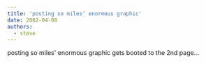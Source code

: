 ```yaml
---
title: 'posting so miles’ enormous graphic'
date: 2002-04-08
authors:
  - steve
---
```


posting so miles' enormous graphic gets booted to the 2nd page...
